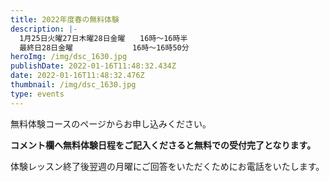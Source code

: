 ```yaml
---
title: 2022年度春の無料体験
description: |-
  1月25日火曜27日木曜28日金曜　　16時～16時半
  最終日28日金曜　　　　　　　　16時～16時50分　　
heroImg: /img/dsc_1630.jpg
publishDate: 2022-01-16T11:48:32.434Z
date: 2022-01-16T11:48:32.476Z
thumbnail: /img/dsc_1630.jpg
type: events
---
```

無料体験コースのページからお申し込みください。

**コメント欄へ無料体験日程をご記入くださると無料での受付完了となります。**

体験レッスン終了後翌週の月曜にご回答をいただくためにお電話をいたします。
